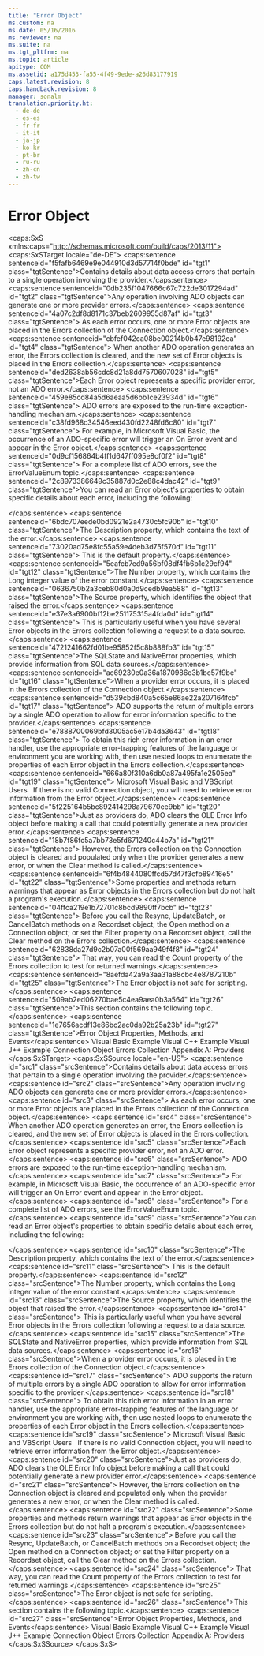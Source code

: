 ```yaml
---
title: "Error Object"
ms.custom: na
ms.date: 05/16/2016
ms.reviewer: na
ms.suite: na
ms.tgt_pltfrm: na
ms.topic: article
apitype: COM
ms.assetid: a175d453-fa55-4f49-9ede-a26d83177919
caps.latest.revision: 8
caps.handback.revision: 8
manager: sonalm
translation.priority.ht: 
  - de-de
  - es-es
  - fr-fr
  - it-it
  - ja-jp
  - ko-kr
  - pt-br
  - ru-ru
  - zh-cn
  - zh-tw
---
```

# Error Object
<?xml version="1.0" encoding="utf-8"?>
<caps:SxS xmlns:caps="http://schemas.microsoft.com/build/caps/2013/11">
  <caps:SxSTarget locale="de-DE">
    <developerReferenceWithoutSyntaxDocument xsi:schemaLocation="http://ddue.schemas.microsoft.com/authoring/2003/5 http://dduestorage.blob.core.windows.net/ddueschema/developer.xsd" xmlns="http://ddue.schemas.microsoft.com/authoring/2003/5" xmlns:xlink="http://www.w3.org/1999/xlink" xmlns:xsi="http://www.w3.org/2001/XMLSchema-instance">
      <introduction>
        <para>
          <caps:sentence sentenceid="f5fafb6469e9e044910d3d57714f0bde" id="tgt1" class="tgtSentence">Contains details about data access errors that pertain to a single operation involving the provider.</caps:sentence>
        </para>
      </introduction>
      <languageReferenceRemarks>
        <content>
          <para>
            <caps:sentence sentenceid="0db235f1047666c67c722de3017294ad" id="tgt2" class="tgtSentence">Any operation involving ADO objects can generate one or more provider errors.</caps:sentence>
            <caps:sentence sentenceid="4a07c2df8d8171c37beb2609955d87af" id="tgt3" class="tgtSentence"> As each error occurs, one or more <legacyBold>Error</legacyBold> objects are placed in the <legacyLink xlink:href="290819e1-7b39-4e1e-a93b-801257138b00">Errors</legacyLink> collection of the <legacyLink xlink:href="ef6b1824-5b12-43db-89d7-8f3d13896d4d">Connection</legacyLink> object.</caps:sentence>
            <caps:sentence sentenceid="cbfef042ca08be00214b0b47e98192ea" id="tgt4" class="tgtSentence"> When another ADO operation generates an error, the <legacyBold>Errors</legacyBold> collection is cleared, and the new set of <legacyBold>Error</legacyBold> objects is placed in the <legacyBold>Errors</legacyBold> collection.</caps:sentence>
          </para>
          <alert class="note">
            <para>
              <caps:sentence sentenceid="ded2638ab56cdc8d21a8dd7570607028" id="tgt5" class="tgtSentence">Each <legacyBold>Error</legacyBold> object represents a specific provider error, not an ADO error.</caps:sentence>
              <caps:sentence sentenceid="459e85cd84a5d6aeaa5d6bb1ce23934d" id="tgt6" class="tgtSentence"> ADO errors are exposed to the run-time exception-handling mechanism.</caps:sentence>
              <caps:sentence sentenceid="c38fd968c34546eed430fd2248fd6c80" id="tgt7" class="tgtSentence"> For example, in Microsoft Visual Basic, the occurrence of an ADO-specific error will trigger an <legacyBold>On Error</legacyBold> event and appear in the <legacyBold>Error</legacyBold> object.</caps:sentence>
              <caps:sentence sentenceid="0d9cf156864b4ff1d647ff095e8cf0f2" id="tgt8" class="tgtSentence"> For a complete list of ADO errors, see the <legacyLink xlink:href="9469ba3a-5e4f-4a10-bbb8-a51a6c9660ea">ErrorValueEnum</legacyLink> topic.</caps:sentence>
            </para>
          </alert>
          <para>
            <caps:sentence sentenceid="2c8973386649c35887d0c2e88c4dac42" id="tgt9" class="tgtSentence">You can read an <legacyBold>Error</legacyBold> object's properties to obtain specific details about each error, including the following:

</caps:sentence>
          </para>
          <list class="bullet">
            <listItem>
              <para>
                <caps:sentence sentenceid="6bdc707eede0bd0921e2a4730c5fc90b" id="tgt10" class="tgtSentence">The <legacyLink xlink:href="4b5d6790-6c29-42aa-bf78-d9cfb8ad7965">Description</legacyLink> property, which contains the text of the error.</caps:sentence>
                <caps:sentence sentenceid="73020ad75e8fc55a59e4deb3d75f570d" id="tgt11" class="tgtSentence"> This is the default property.</caps:sentence>
              </para>
            </listItem>
            <listItem>
              <para>
                <caps:sentence sentenceid="5eafcb7ed9a56bf08df4fb6b1c29cf94" id="tgt12" class="tgtSentence">The <legacyLink xlink:href="f92323c5-dd11-4a63-a505-d9014a0f067f">Number</legacyLink> property, which contains the <legacyBold>Long</legacyBold> integer value of the error constant.</caps:sentence>
              </para>
            </listItem>
            <listItem>
              <para>
                <caps:sentence sentenceid="0636750b2a3ceb80d0a0d9cedb9ea588" id="tgt13" class="tgtSentence">The <legacyLink xlink:href="4044ba15-f013-4c4c-9fe1-b4410fe9a778">Source</legacyLink> property, which identifies the object that raised the error.</caps:sentence>
                <caps:sentence sentenceid="e37e3a6900bf12be251175315a4fda0d" id="tgt14" class="tgtSentence"> This is particularly useful when you have several <legacyBold>Error</legacyBold> objects in the <legacyBold>Errors</legacyBold> collection following a request to a data source.</caps:sentence>
              </para>
            </listItem>
            <listItem>
              <para>
                <caps:sentence sentenceid="4721241662fd01be95852f5c8b888fb3" id="tgt15" class="tgtSentence">The <legacyLink xlink:href="f9e25967-54b0-444d-af2a-0d2c75365d3e">SQLState</legacyLink> and <legacyLink xlink:href="b9b47e57-18a4-4186-aef5-5bd18d7b1d74">NativeError</legacyLink> properties, which provide information from SQL data sources.</caps:sentence>
              </para>
            </listItem>
          </list>
          <para>
            <caps:sentence sentenceid="ac69230e0a36a1870986e3b1bc57f9be" id="tgt16" class="tgtSentence">When a provider error occurs, it is placed in the <legacyBold>Errors</legacyBold> collection of the <legacyBold>Connection</legacyBold> object.</caps:sentence>
            <caps:sentence sentenceid="d539cbd840a5c65e86ae22a207164fcb" id="tgt17" class="tgtSentence"> ADO supports the return of multiple errors by a single ADO operation to allow for error information specific to the provider.</caps:sentence>
            <caps:sentence sentenceid="e7888700069bfd3005ac5e17b4da3643" id="tgt18" class="tgtSentence"> To obtain this rich error information in an error handler, use the appropriate error-trapping features of the language or environment you are working with, then use nested loops to enumerate the properties of each <legacyBold>Error</legacyBold> object in the <legacyBold>Errors</legacyBold> collection.</caps:sentence>
          </para>
          <alert class="note">
            <para>
              <caps:sentence sentenceid="666a80f310a6db0a87a495fa1e2505ea" id="tgt19" class="tgtSentence">
                <legacyBold>Microsoft Visual Basic and VBScript Users</legacyBold>   If there is no valid <legacyBold>Connection</legacyBold> object, you will need to retrieve error information from the <legacyBold>Error</legacyBold> object.</caps:sentence>
            </para>
          </alert>
          <para>
            <caps:sentence sentenceid="5f225164b5bc892414298a79670ee9bb" id="tgt20" class="tgtSentence">Just as providers do, ADO clears the <legacyBold>OLE Error Info</legacyBold> object before making a call that could potentially generate a new provider error.</caps:sentence>
            <caps:sentence sentenceid="18b7f86fc5a7bb73e5fd671240c44b7a" id="tgt21" class="tgtSentence"> However, the <legacyBold>Errors</legacyBold> collection on the <legacyBold>Connection</legacyBold> object is cleared and populated only when the provider generates a new error, or when the <legacyLink xlink:href="0a61ba7a-20b8-426a-91a0-9040e7c5a98a">Clear</legacyLink> method is called.</caps:sentence>
          </para>
          <para>
            <caps:sentence sentenceid="6f4b4844080ffcd57d47f3cfb89416e5" id="tgt22" class="tgtSentence">Some properties and methods return warnings that appear as <legacyBold>Error</legacyBold> objects in the <legacyBold>Errors</legacyBold> collection but do not halt a program's execution.</caps:sentence>
            <caps:sentence sentenceid="04ffca219e1b72701c8bcd9890ff7bcb" id="tgt23" class="tgtSentence"> Before you call the <legacyLink xlink:href="73b355d4-a4c0-434b-bfc4-039b1c76b32e">Resync</legacyLink>, <legacyLink xlink:href="23f9314c-b027-4a51-aeae-50caa2977740">UpdateBatch</legacyLink>, or <legacyLink xlink:href="dbdc2574-e44e-4d95-b03d-4a5d9e9adf3c">CancelBatch</legacyLink> methods on a <legacyLink xlink:href="ede1415f-c3df-4cc5-a05b-2576b2b84b60">Recordset</legacyLink> object; the <legacyLink xlink:href="663defab-5545-4973-9036-24d5882c9737">Open</legacyLink> method on a <legacyBold>Connection</legacyBold> object; or set the <legacyLink xlink:href="80263a7a-5d21-45d1-84fc-34b7a9be4c22">Filter</legacyLink> property on a <legacyBold>Recordset</legacyBold> object, call the <legacyBold>Clear</legacyBold> method on the <legacyBold>Errors</legacyBold> collection.</caps:sentence>
            <caps:sentence sentenceid="62838da27d9c2b07a00f569aa949f4f8" id="tgt24" class="tgtSentence"> That way, you can read the <legacyLink xlink:href="da9ccd1f-d402-41a2-940c-45556fc5340d">Count</legacyLink> property of the <legacyBold>Errors</legacyBold> collection to test for returned warnings.</caps:sentence>
          </para>
          <para>
            <caps:sentence sentenceid="8aefda42a9a3aa31a88cbc4e8787210b" id="tgt25" class="tgtSentence">The <legacyBold>Error</legacyBold> object is not safe for scripting.</caps:sentence>
          </para>
          <para>
            <caps:sentence sentenceid="509ab2ed06270bae5c4ea9aea0b3a564" id="tgt26" class="tgtSentence">This section contains the following topic.</caps:sentence>
          </para>
          <list class="bullet">
            <listItem>
              <para>
                <legacyLink xlink:href="cd69e4b7-82bf-4ffc-bc53-c535ba20161f">
                  <caps:sentence sentenceid="1e7656acdf13e86bc2ac0da92b25a23b" id="tgt27" class="tgtSentence">Error Object Properties, Methods, and Events</caps:sentence>
                </legacyLink>
              </para>
            </listItem>
          </list>
        </content>
      </languageReferenceRemarks>
      <relatedTopics>
        <link xlink:href="5c728458-d85c-497c-afcf-2cfa36c3342a">Visual Basic Example</link>
        <link xlink:href="5321fc0f-cd0c-4e2a-a5bc-0008fba86b59">Visual C++ Example</link>
        <link xlink:href="7fd0eebc-99f4-490e-9b62-0b62b1884d6b">Visual J++ Example</link>
        <link xlink:href="ef6b1824-5b12-43db-89d7-8f3d13896d4d">Connection Object</link>
        <link xlink:href="290819e1-7b39-4e1e-a93b-801257138b00">Errors Collection</link>
        <link xlink:href="e2581b47-b11e-4e1e-b96c-d39c77c5b48a">Appendix A: Providers</link>
      </relatedTopics>
    </developerReferenceWithoutSyntaxDocument>
  </caps:SxSTarget>
  <caps:SxSSource locale="en-US">
    <developerReferenceWithoutSyntaxDocument xsi:schemaLocation="http://ddue.schemas.microsoft.com/authoring/2003/5 http://dduestorage.blob.core.windows.net/ddueschema/developer.xsd" xmlns="http://ddue.schemas.microsoft.com/authoring/2003/5" xmlns:xlink="http://www.w3.org/1999/xlink" xmlns:xsi="http://www.w3.org/2001/XMLSchema-instance">
      <introduction>
        <para>
          <caps:sentence id="src1" class="srcSentence">Contains details about data access errors that pertain to a single operation involving the provider.</caps:sentence>
        </para>
      </introduction>
      <languageReferenceRemarks>
        <content>
          <para>
            <caps:sentence id="src2" class="srcSentence">Any operation involving ADO objects can generate one or more provider errors.</caps:sentence>
            <caps:sentence id="src3" class="srcSentence"> As each error occurs, one or more <legacyBold>Error</legacyBold> objects are placed in the <legacyLink xlink:href="290819e1-7b39-4e1e-a93b-801257138b00">Errors</legacyLink> collection of the <legacyLink xlink:href="ef6b1824-5b12-43db-89d7-8f3d13896d4d">Connection</legacyLink> object.</caps:sentence>
            <caps:sentence id="src4" class="srcSentence"> When another ADO operation generates an error, the <legacyBold>Errors</legacyBold> collection is cleared, and the new set of <legacyBold>Error</legacyBold> objects is placed in the <legacyBold>Errors</legacyBold> collection.</caps:sentence>
          </para>
          <alert class="note">
            <para>
              <caps:sentence id="src5" class="srcSentence">Each <legacyBold>Error</legacyBold> object represents a specific provider error, not an ADO error.</caps:sentence>
              <caps:sentence id="src6" class="srcSentence"> ADO errors are exposed to the run-time exception-handling mechanism.</caps:sentence>
              <caps:sentence id="src7" class="srcSentence"> For example, in Microsoft Visual Basic, the occurrence of an ADO-specific error will trigger an <legacyBold>On Error</legacyBold> event and appear in the <legacyBold>Error</legacyBold> object.</caps:sentence>
              <caps:sentence id="src8" class="srcSentence"> For a complete list of ADO errors, see the <legacyLink xlink:href="9469ba3a-5e4f-4a10-bbb8-a51a6c9660ea">ErrorValueEnum</legacyLink> topic.</caps:sentence>
            </para>
          </alert>
          <para>
            <caps:sentence id="src9" class="srcSentence">You can read an <legacyBold>Error</legacyBold> object's properties to obtain specific details about each error, including the following:

</caps:sentence>
          </para>
          <list class="bullet">
            <listItem>
              <para>
                <caps:sentence id="src10" class="srcSentence">The <legacyLink xlink:href="4b5d6790-6c29-42aa-bf78-d9cfb8ad7965">Description</legacyLink> property, which contains the text of the error.</caps:sentence>
                <caps:sentence id="src11" class="srcSentence"> This is the default property.</caps:sentence>
              </para>
            </listItem>
            <listItem>
              <para>
                <caps:sentence id="src12" class="srcSentence">The <legacyLink xlink:href="f92323c5-dd11-4a63-a505-d9014a0f067f">Number</legacyLink> property, which contains the <legacyBold>Long</legacyBold> integer value of the error constant.</caps:sentence>
              </para>
            </listItem>
            <listItem>
              <para>
                <caps:sentence id="src13" class="srcSentence">The <legacyLink xlink:href="4044ba15-f013-4c4c-9fe1-b4410fe9a778">Source</legacyLink> property, which identifies the object that raised the error.</caps:sentence>
                <caps:sentence id="src14" class="srcSentence"> This is particularly useful when you have several <legacyBold>Error</legacyBold> objects in the <legacyBold>Errors</legacyBold> collection following a request to a data source.</caps:sentence>
              </para>
            </listItem>
            <listItem>
              <para>
                <caps:sentence id="src15" class="srcSentence">The <legacyLink xlink:href="f9e25967-54b0-444d-af2a-0d2c75365d3e">SQLState</legacyLink> and <legacyLink xlink:href="b9b47e57-18a4-4186-aef5-5bd18d7b1d74">NativeError</legacyLink> properties, which provide information from SQL data sources.</caps:sentence>
              </para>
            </listItem>
          </list>
          <para>
            <caps:sentence id="src16" class="srcSentence">When a provider error occurs, it is placed in the <legacyBold>Errors</legacyBold> collection of the <legacyBold>Connection</legacyBold> object.</caps:sentence>
            <caps:sentence id="src17" class="srcSentence"> ADO supports the return of multiple errors by a single ADO operation to allow for error information specific to the provider.</caps:sentence>
            <caps:sentence id="src18" class="srcSentence"> To obtain this rich error information in an error handler, use the appropriate error-trapping features of the language or environment you are working with, then use nested loops to enumerate the properties of each <legacyBold>Error</legacyBold> object in the <legacyBold>Errors</legacyBold> collection.</caps:sentence>
          </para>
          <alert class="note">
            <para>
              <caps:sentence id="src19" class="srcSentence">
                <legacyBold>Microsoft Visual Basic and VBScript Users</legacyBold>   If there is no valid <legacyBold>Connection</legacyBold> object, you will need to retrieve error information from the <legacyBold>Error</legacyBold> object.</caps:sentence>
            </para>
          </alert>
          <para>
            <caps:sentence id="src20" class="srcSentence">Just as providers do, ADO clears the <legacyBold>OLE Error Info</legacyBold> object before making a call that could potentially generate a new provider error.</caps:sentence>
            <caps:sentence id="src21" class="srcSentence"> However, the <legacyBold>Errors</legacyBold> collection on the <legacyBold>Connection</legacyBold> object is cleared and populated only when the provider generates a new error, or when the <legacyLink xlink:href="0a61ba7a-20b8-426a-91a0-9040e7c5a98a">Clear</legacyLink> method is called.</caps:sentence>
          </para>
          <para>
            <caps:sentence id="src22" class="srcSentence">Some properties and methods return warnings that appear as <legacyBold>Error</legacyBold> objects in the <legacyBold>Errors</legacyBold> collection but do not halt a program's execution.</caps:sentence>
            <caps:sentence id="src23" class="srcSentence"> Before you call the <legacyLink xlink:href="73b355d4-a4c0-434b-bfc4-039b1c76b32e">Resync</legacyLink>, <legacyLink xlink:href="23f9314c-b027-4a51-aeae-50caa2977740">UpdateBatch</legacyLink>, or <legacyLink xlink:href="dbdc2574-e44e-4d95-b03d-4a5d9e9adf3c">CancelBatch</legacyLink> methods on a <legacyLink xlink:href="ede1415f-c3df-4cc5-a05b-2576b2b84b60">Recordset</legacyLink> object; the <legacyLink xlink:href="663defab-5545-4973-9036-24d5882c9737">Open</legacyLink> method on a <legacyBold>Connection</legacyBold> object; or set the <legacyLink xlink:href="80263a7a-5d21-45d1-84fc-34b7a9be4c22">Filter</legacyLink> property on a <legacyBold>Recordset</legacyBold> object, call the <legacyBold>Clear</legacyBold> method on the <legacyBold>Errors</legacyBold> collection.</caps:sentence>
            <caps:sentence id="src24" class="srcSentence"> That way, you can read the <legacyLink xlink:href="da9ccd1f-d402-41a2-940c-45556fc5340d">Count</legacyLink> property of the <legacyBold>Errors</legacyBold> collection to test for returned warnings.</caps:sentence>
          </para>
          <para>
            <caps:sentence id="src25" class="srcSentence">The <legacyBold>Error</legacyBold> object is not safe for scripting.</caps:sentence>
          </para>
          <para>
            <caps:sentence id="src26" class="srcSentence">This section contains the following topic.</caps:sentence>
          </para>
          <list class="bullet">
            <listItem>
              <para>
                <legacyLink xlink:href="cd69e4b7-82bf-4ffc-bc53-c535ba20161f">
                  <caps:sentence id="src27" class="srcSentence">Error Object Properties, Methods, and Events</caps:sentence>
                </legacyLink>
              </para>
            </listItem>
          </list>
        </content>
      </languageReferenceRemarks>
      <relatedTopics>
        <link xlink:href="5c728458-d85c-497c-afcf-2cfa36c3342a">Visual Basic Example</link>
        <link xlink:href="5321fc0f-cd0c-4e2a-a5bc-0008fba86b59">Visual C++ Example</link>
        <link xlink:href="7fd0eebc-99f4-490e-9b62-0b62b1884d6b">Visual J++ Example</link>
        <link xlink:href="ef6b1824-5b12-43db-89d7-8f3d13896d4d">Connection Object</link>
        <link xlink:href="290819e1-7b39-4e1e-a93b-801257138b00">Errors Collection</link>
        <link xlink:href="e2581b47-b11e-4e1e-b96c-d39c77c5b48a">Appendix A: Providers</link>
      </relatedTopics>
    </developerReferenceWithoutSyntaxDocument>
  </caps:SxSSource>
</caps:SxS>